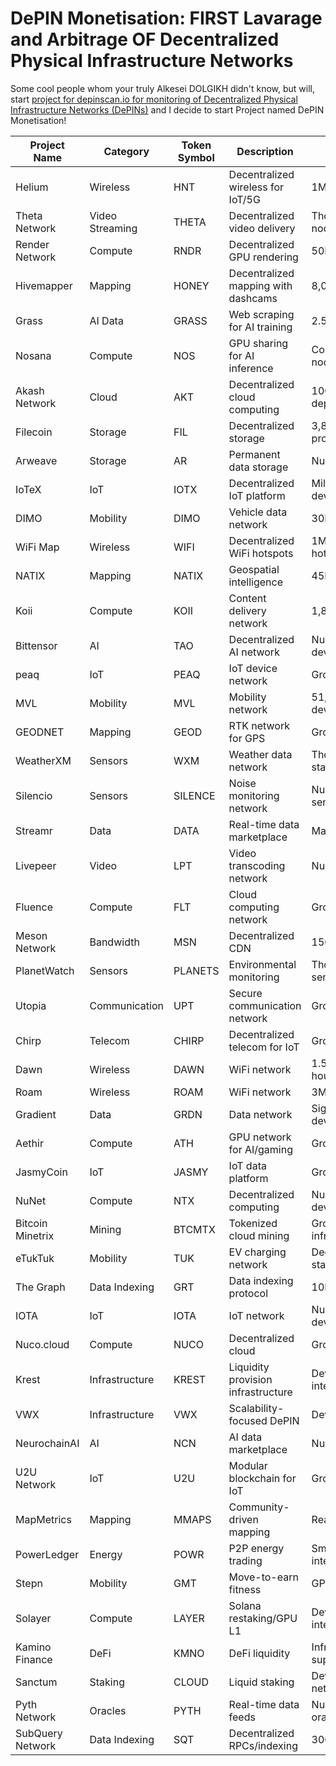 # DePIN Monetisation: FIRST Lavarage and Arbitrage OF Decentralized Physical Infrastructure Networks

Some cool people whom your truly Alkesei DOLGIKH didn't know, but will, start [project for depinscan.io for monitoring of Decentralized Physical Infrastructure Networks (DePINs)](https://depinscan.io/) and I decide to start Project named DePIN Monetisation! 

| Project Name     | Category        | Token Symbol | Description                                 | Key Metric (2025)          |
|------------------|-----------------|--------------|---------------------------------------------|----------------------------|
| Helium           | Wireless        | HNT          | Decentralized wireless for IoT/5G           | 1M+ hotspots               |
| Theta Network    | Video Streaming | THETA        | Decentralized video delivery                | Thousands of nodes         |
| Render Network   | Compute         | RNDR         | Decentralized GPU rendering                 | 50K+ GPUs                  |
| Hivemapper       | Mapping         | HONEY        | Decentralized mapping with dashcams         | 8,037+ devices             |
| Grass            | AI Data         | GRASS        | Web scraping for AI training                | 2.5M+ devices              |
| Nosana           | Compute         | NOS          | GPU sharing for AI inference                | Community nodes            |
| Akash Network    | Cloud           | AKT          | Decentralized cloud computing               | 100K+ deployments          |
| Filecoin         | Storage         | FIL          | Decentralized storage                       | 3,811+ providers           |
| Arweave          | Storage         | AR           | Permanent data storage                      | Numerous nodes             |
| IoTeX            | IoT             | IOTX         | Decentralized IoT platform                  | Millions of devices        |
| DIMO             | Mobility        | DIMO         | Vehicle data network                        | 30K+ cars                  |
| WiFi Map         | Wireless        | WIFI         | Decentralized WiFi hotspots                 | 1M+ hotspots/country       |
| NATIX            | Mapping         | NATIX        | Geospatial intelligence                     | 45B cameras                |
| Koii             | Compute         | KOII         | Content delivery network                    | 1,800+ nodes               |
| Bittensor        | AI              | TAO          | Decentralized AI network                    | Numerous devices           |
| peaq             | IoT             | PEAQ         | IoT device network                          | Growing devices            |
| MVL              | Mobility        | MVL          | Mobility network                            | 51,324+ devices            |
| GEODNET          | Mapping         | GEOD         | RTK network for GPS                         | Growing devices            |
| WeatherXM        | Sensors         | WXM          | Weather data network                        | Thousands of stations      |
| Silencio         | Sensors         | SILENCE      | Noise monitoring network                    | Numerous sensors           |
| Streamr          | Data            | DATA         | Real-time data marketplace                  | Many providers             |
| Livepeer         | Video           | LPT          | Video transcoding network                   | Numerous nodes             |
| Fluence          | Compute         | FLT          | Cloud computing network                     | Growing nodes              |
| Meson Network    | Bandwidth       | MSN          | Decentralized CDN                           | 150K+ nodes                |
| PlanetWatch      | Sensors         | PLANETS      | Environmental monitoring                    | Thousands of sensors       |
| Utopia           | Communication   | UPT          | Secure communication network                | Growing users              |
| Chirp            | Telecom         | CHIRP        | Decentralized telecom for IoT               | Growing devices            |
| Dawn             | Wireless        | DAWN         | WiFi network                                | 1.5M+ households           |
| Roam             | Wireless        | ROAM         | WiFi network                                | 3M+ nodes                  |
| Gradient         | Data            | GRDN         | Data network                                | Significant devices        |
| Aethir           | Compute         | ATH          | GPU network for AI/gaming                   | Growing devices            |
| JasmyCoin        | IoT             | JASMY        | IoT data platform                           | Growing devices            |
| NuNet            | Compute         | NTX          | Decentralized computing                     | Numerous devices           |
| Bitcoin Minetrix | Mining          | BTCMTX       | Tokenized cloud mining                      | Growing infrastructure     |
| eTukTuk          | Mobility        | TUK          | EV charging network                         | Decentralized stations     |
| The Graph        | Data Indexing   | GRT          | Data indexing protocol                      | 10B+ tokens                |
| IOTA             | IoT             | IOTA         | IoT network                                 | Numerous devices           |
| Nuco.cloud       | Compute         | NUCO         | Decentralized cloud                         | Growing nodes              |
| Krest            | Infrastructure  | KREST        | Liquidity provision infrastructure          | Device integration         |
| VWX              | Infrastructure  | VWX          | Scalability-focused DePIN                   | Device networks            |
| NeurochainAI     | AI              | NCN          | AI data marketplace                         | Numerous nodes             |
| U2U Network      | IoT             | U2U          | Modular blockchain for IoT                  | Growing devices            |
| MapMetrics       | Mapping         | MMAPS        | Community-driven mapping                    | Real-time data             |
| PowerLedger      | Energy          | POWR         | P2P energy trading                          | Smart city integrations    |
| Stepn            | Mobility        | GMT          | Move-to-earn fitness                        | GPS tech                   |
| Solayer          | Compute         | LAYER        | Solana restaking/GPU L1                     | Device integration         |
| Kamino Finance   | DeFi            | KMNO         | DeFi liquidity                              | Infrastructure support     |
| Sanctum          | Staking         | CLOUD        | Liquid staking                              | Device-backed networks     |
| Pyth Network     | Oracles         | PYTH         | Real-time data feeds                        | Numerous oracles           |
| SubQuery Network | Data Indexing   | SQT          | Decentralized RPCs/indexing                 | 300+ chains                |
